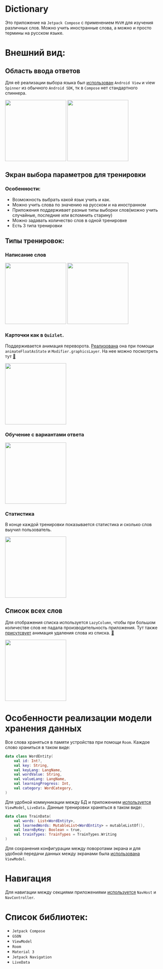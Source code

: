 # Dictionary
Это приложение на `Jetpack Compose` с применением `MVVM` для изучения различных слов. Можно учить иностранные слова, а можно и просто термины на русском языке.
# Внешний вид:
## Область ввода ответов
Для её реализации выбора языка был [использован](https://github.com/quqveik1/Dictionary/blob/main/app/src/main/java/com/kurlic/dictionary/elements/styled/StyledSpinner.kt) `Android View` и view `Spinner` из обычного `Android SDK`, тк в `Compose` нет стандартного спиннера.

<img src="https://github.com/quqveik1/Dictionary/assets/64206443/c76f645d-1613-4f7e-aaf4-ac1d7d736591" width="200">
<img src="https://github.com/quqveik1/Dictionary/assets/64206443/0e9b4a6c-3e45-4ade-b3e2-4357e8da0f84" width="200">

## Экран выбора параметров для тренировки
### Особенности:
- Возможность выбрать какой язык учить и как.
- Можно учить слова по значению на русском и на иностранном
- Приложения поддерживает разные типы выборки слов(можно учить случайные, последние или вспомнить старину)
- Можно задавать количество слов в одной тренировке
- Есть 3 типа тренировки
## Типы тренировок:
### Написание слов
<img src="https://github.com/quqveik1/Dictionary/assets/64206443/8aadb575-b5e6-4484-a215-15b1f68c120a" width="200">
<img src="https://github.com/quqveik1/Dictionary/assets/64206443/3cce21b8-5949-4c1d-89a1-4e6e933eac31" width="200">

### Карточки как в `Quizlet`.
Поддерживается анимация переворота. [Реализована](https://github.com/quqveik1/Dictionary/blob/main/app/src/main/java/com/kurlic/dictionary/screens/learnwords/train/LearnByCardsSection.kt) она при помощи `animateFloatAsState` и `Modifier.graphicsLayer`. На нее можно посмотреть тут [🔗](https://github.com/quqveik1/Dictionary/assets/64206443/e7d46305-1e4a-46de-b53c-b04219cb18dd)

<img src="https://github.com/quqveik1/Dictionary/assets/64206443/e2fd9174-a9bc-4ce5-a6db-381f1ffedb70" width="200">

### Обучение с вариантами ответа

<img src="https://github.com/quqveik1/Dictionary/assets/64206443/407f3111-707a-46a6-a31c-01147ea97d04" width="200">

### Статистика
В конце каждой тренировки показывается статистика и сколько слов выучил пользователь.

<img src="https://github.com/quqveik1/Dictionary/assets/64206443/e2f73362-0a4e-4245-82fa-f49bdb55310e" width="200">

## Список всех слов
Для отображения списка используется `LazyColumn`, чтобы при большом количестве слов не падала производительность приложения. Тут также [присутсвует](https://github.com/quqveik1/Dictionary/blob/main/app/src/main/java/com/kurlic/dictionary/screens/WordListScreen.kt) анимация удаления слова из списка. [🔗](https://github.com/quqveik1/Dictionary/assets/64206443/8bb6e170-5971-4dac-8d90-993bc3567004)

<img src="https://github.com/quqveik1/Dictionary/assets/64206443/7b49ca0b-8951-440a-a8a7-b1ce8e22901a" width="200">

# Особенности реализации модели хранения данных
Все слова храняться в памяти устройства при помощи `Room`.
Каждое слово храниться в таком виде:
```kotlin
data class WordEntity(
    val id: Int?,
    val key: String,
    val keyLang: LangName,
    val wordValue: String,
    val valueLang: LangName,
    val learningProgress: Int,
    val category: WordCategory,
)
```
Для удобной коммуникации между БД и приложением [используется](https://github.com/quqveik1/Dictionary/blob/main/app/src/main/java/com/kurlic/dictionary/data/WordListViewModel.kt) `ViewModel`, `LiveData`.
Данные тренировки храняться в таком виде:
```kotlin
data class TrainData(
    val words: List<WordEntity>,
    val learnedWords: MutableList<WordEntity> = mutableListOf(),
    val learnByKey: Boolean = true,
    val trainTypes: TrainTypes = TrainTypes.Writing
)
```
Для сохранения конфигурации между поворотами экрана и для удобной передачи данных между экранами была [использована](https://github.com/quqveik1/Dictionary/blob/main/app/src/main/java/com/kurlic/dictionary/screens/learnwords/traindata/TrainViewModel.kt) `ViewModel`.
# Навигация
Для навигации между секциями приложениями [используется](https://github.com/quqveik1/Dictionary/blob/main/app/src/main/java/com/kurlic/dictionary/screens/ScreenNavigation.kt) `NavHost` и `NavController`.
 # Список библиотек:
- `Jetpack Compose`
- `GSON`
- `ViewModel`
- `Room`
- `Material 3`
- `Jetpack Navigation`
- `LiveData`
